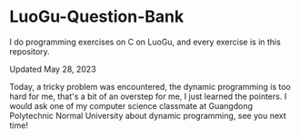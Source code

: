 # LuoGu-Question-Bank
I do programming exercises on C on LuoGu, and every exercise is in this repository.

Updated May 28, 2023

Today, a tricky problem was encountered, the dynamic programming is too hard for me, that's a bit of an overstep for me, I just learned the pointers.
I would ask one of my computer science classmate at Guangdong Polytechnic Normal University about dynamic programming, see you next time!
